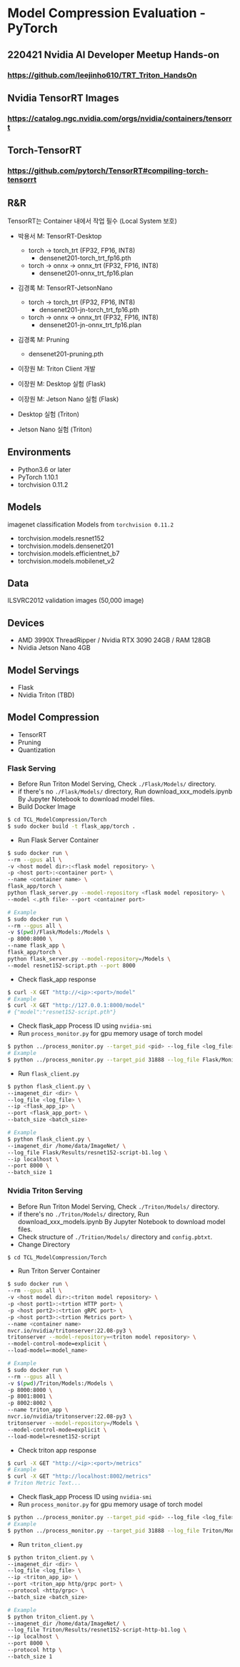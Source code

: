 # Model Compression Evaluation - PyTorch

## 220421 Nvidia AI Developer Meetup Hands-on
### https://github.com/leejinho610/TRT_Triton_HandsOn
## Nvidia TensorRT Images
### https://catalog.ngc.nvidia.com/orgs/nvidia/containers/tensorrt
## Torch-TensorRT
### https://github.com/pytorch/TensorRT#compiling-torch-tensorrt


## R&R

TensorRT는 Container 내에서 작업 필수 (Local System 보호)
 - 박용서 M: TensorRT-Desktop
   - torch -> torch_trt (FP32, FP16, INT8)
     - densenet201-torch_trt_fp16.pth
   - torch -> onnx -> onnx_trt (FP32, FP16, INT8)
     - densenet201-onnx_trt_fp16.plan


- 김경록 M: TensorRT-JetsonNano
  - torch -> torch_trt (FP32, FP16, INT8)
    - densenet201-jn-torch_trt_fp16.pth
  - torch -> onnx -> onnx_trt (FP32, FP16, INT8)
    - densenet201-jn-onnx_trt_fp16.plan


- 김경록 M: Pruning
  - densenet201-pruning.pth


- 이장원 M: Triton Client 개발
- 이장원 M: Desktop 실험 (Flask)
- 이장원 M: Jetson Nano 실험 (Flask)
- Desktop 실험 (Triton)
- Jetson Nano 실험 (Triton)


## Environments
- Python3.6 or later
- PyTorch 1.10.1
- torchvision 0.11.2

## Models
imagenet classification Models from `torchvision 0.11.2` 
- torchvision.models.resnet152
- torchvision.models.densenet201
- torchvision.models.efficientnet_b7
- torchvision.models.mobilenet_v2

## Data
ILSVRC2012 validation images (50,000 image) 

## Devices
- AMD 3990X ThreadRipper / Nvidia RTX 3090 24GB / RAM 128GB
- Nvidia Jetson Nano 4GB

## Model Servings
- Flask
- Nvidia Triton (TBD)

## Model Compression
- TensorRT
- Pruning
- Quantization

### Flask Serving
- Before Run Triton Model Serving, Check `./Flask/Models/` directory.
- if there's no `./Flask/Models/` directory, Run download_xxx_models.ipynb By Jupyter Notebook to download model files.
- Build Docker Image
```bash
$ cd TCL_ModelCompression/Torch
$ sudo docker build -t flask_app/torch .
```
- Run Flask Server Container
```bash
$ sudo docker run \
--rm --gpus all \
-v <host model dir>:<flask model repository> \
-p <host port>:<container port> \
--name <container name> \
flask_app/torch \
python flask_server.py --model-repository <flask model repository> \
--model <.pth file> --port <container port>

# Example
$ sudo docker run \
--rm --gpus all \
-v $(pwd)/Flask/Models:/Models \
-p 8000:8000 \
--name flask_app \
flask_app/torch \
python flask_server.py --model-repository=/Models \
--model resnet152-script.pth --port 8000
```
- Check flask_app response
```bash
$ curl -X GET "http://<ip>:<port>/model"
# Example
$ curl -X GET "http://127.0.0.1:8000/model"
# {"model":"resnet152-script.pth"}
```
- Check flask_app Process ID using `nvidia-smi`
- Run `process_monitor.py` for gpu memory usage of torch model
```bash
$ python ../process_monitor.py --target_pid <pid> --log_file <log_file>
# Example
$ python ../process_monitor.py --target_pid 31888 --log_file Flask/Monitors/resnet152-script-b1.log
```
- Run `flask_client.py`
```bash
$ python flask_client.py \
--imagenet_dir <dir> \
--log_file <log_file> \
--ip <flask_app_ip> \
--port <flask_app_port> \
--batch_size <batch_size>

# Example
$ python flask_client.py \
--imagenet_dir /home/data/ImageNet/ \
--log_file Flask/Results/resnet152-script-b1.log \
--ip localhost \
--port 8000 \
--batch_size 1
```

### Nvidia Triton Serving
- Before Run Triton Model Serving, Check `./Triton/Models/` directory.
- if there's no `./Triton/Models/` directory, Run download_xxx_models.ipynb By Jupyter Notebook to download model files.
- Check structure of `./Trition/Models/` directory and `config.pbtxt`.
- Change Directory
```bash
$ cd TCL_ModelCompression/Torch
```
- Run Triton Server Container
```bash
$ sudo docker run \
--rm --gpus all \
-v <host model dir>:<triton model repository> \
-p <host port1>:<trtion HTTP port> \
-p <host port2>:<trtion gRPC port> \
-p <host port3>:<trtion Metrics port> \
--name <container name>
nvcr.io/nvidia/tritonserver:22.08-py3 \
tritonserver --model-repository=<triton model repository> \
--model-control-mode=explicit \
--load-model=<model_name>

# Example
$ sudo docker run \
--rm --gpus all \
-v $(pwd)/Triton/Models:/Models \
-p 8000:8000 \
-p 8001:8001 \
-p 8002:8002 \
--name triton_app \
nvcr.io/nvidia/tritonserver:22.08-py3 \
tritonserver --model-repository=/Models \
--model-control-mode=explicit \
--load-model=resnet152-script
```
- Check triton app response
```bash
$ curl -X GET "http://<ip>:<port>/metrics"
# Example
$ curl -X GET "http://localhost:8002/metrics"
# Triton Metric Text...
```
- Check flask_app Process ID using `nvidia-smi`
- Run `process_monitor.py` for gpu memory usage of torch model
```bash
$ python ../process_monitor.py --target_pid <pid> --log_file <log_file>
# Example
$ python ../process_monitor.py --target_pid 31888 --log_file Triton/Monitors/resnet152-script-http-b1.log
```
- Run `triton_client.py`
```bash
$ python triton_client.py \
--imagenet_dir <dir> \
--log_file <log_file> \
--ip <triton_app_ip> \
--port <triton_app http/grpc port> \
--protocol <http/grpc> \
--batch_size <batch_size>

# Example
$ python triton_client.py \
--imagenet_dir /home/data/ImageNet/ \
--log_file Triton/Results/resnet152-script-http-b1.log \
--ip localhost \
--port 8000 \
--protocol http \
--batch_size 1
```
